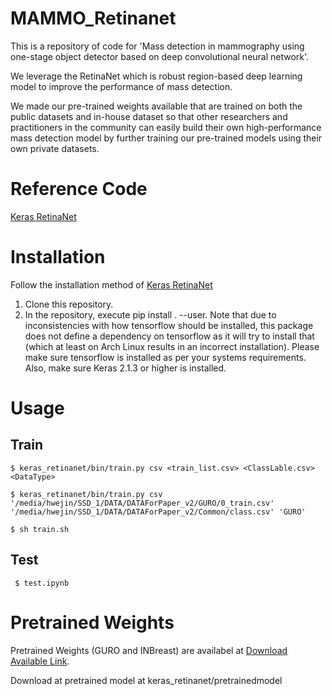 # MAMMO_Retinanet
This is a repository of code for 'Mass detection in mammography using one-stage object detector based on deep convolutional neural network'.

We leverage the RetinaNet which is robust region-based deep learning model to improve the performance of mass detection. 

We made our pre-trained weights available that are trained on both the public datasets and in-house dataset so that other researchers and practitioners in the community can easily build their own high-performance mass detection model by further training our pre-trained models using their own private datasets.

# Reference Code

[Keras RetinaNet](https://github.com/fizyr/keras-retinanet)

# Installation

Follow the installation method of [Keras RetinaNet](https://github.com/fizyr/keras-retinanet)


1. Clone this repository.
2. In the repository, execute pip install . --user. Note that due to inconsistencies with how tensorflow should be installed, this package does not define a dependency on tensorflow as it will try to install that (which at least on Arch Linux results in an incorrect installation). Please make sure tensorflow is installed as per your systems requirements. Also, make sure Keras 2.1.3 or higher is installed.



# Usage
## Train
    $ keras_retinanet/bin/train.py csv <train_list.csv> <ClassLable.csv> <DataType>

    $ keras_retinanet/bin/train.py csv '/media/hwejin/SSD_1/DATA/DATAForPaper_v2/GURO/0_train.csv' '/media/hwejin/SSD_1/DATA/DATAForPaper_v2/Common/class.csv' 'GURO'
    
    $ sh train.sh
    
## Test
     $ test.ipynb

# Pretrained Weights

Pretrained Weights (GURO and INBreast) are availabel at [Download Available Link](https://drive.google.com/open?id=12H5E07s3m3pcDtqDpDmWs0IpWt6CIUrb).

Download at pretrained model at keras_retinanet/pretrainedmodel
